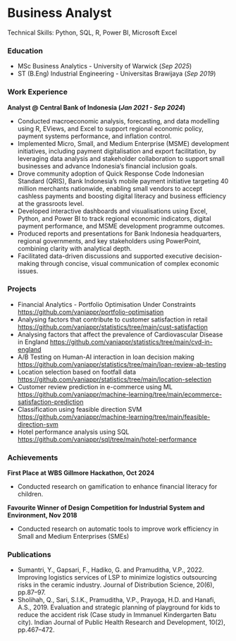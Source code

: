 # Business Analyst
Technical Skills: Python, SQL, R, Power BI, Microsoft Excel


### Education
- MSc Business Analytics - University of Warwick (_Sep 2025_)
- ST (B.Eng) Industrial Engineering - Universitas Brawijaya (_Sep 2019_)


### Work Experience
**Analyst @ Central Bank of Indonesia (_Jan 2021 - Sep 2024_)**
- Conducted macroeconomic analysis, forecasting, and data modelling using R, EViews, and Excel to support regional economic policy, payment systems performance, and inflation control.
- Implemented Micro, Small, and Medium Enterprise (MSME) development initiatives, including payment digitalisation and export facilitation, by leveraging data analysis and stakeholder collaboration to support small businesses and advance Indonesia’s financial inclusion goals.
- Drove community adoption of Quick Response Code Indonesian Standard (QRIS), Bank Indonesia’s mobile payment initiative targeting 40 million merchants nationwide, enabling small vendors to accept cashless payments and boosting digital literacy and business efficiency at the grassroots level.
- Developed interactive dashboards and visualisations using Excel, Python, and Power BI to track regional economic indicators, digital payment performance, and MSME development programme outcomes.
- Produced reports and presentations for Bank Indonesia headquarters, regional governments, and key stakeholders using PowerPoint, combining clarity with analytical depth.
- Facilitated data-driven discussions and supported executive decision-making through concise, visual communication of complex economic issues.

### Projects
- Financial Analytics - Portfolio Optimisation Under Constraints https://github.com/vaniappr/portfolio-optimisation
- Analysing factors that contribute to customer satisfaction in retail https://github.com/vaniappr/statistics/tree/main/cust-satisfaction
- Analysing factors that affect the prevalence of Cardiovascular Disease in England https://github.com/vaniappr/statistics/tree/main/cvd-in-england
- A/B Testing on Human-AI interaction in loan decision making https://github.com/vaniappr/statistics/tree/main/loan-review-ab-testing
- Location selection based on footfall data https://github.com/vaniappr/statistics/tree/main/location-selection
- Customer review prediction in e-commerce using ML https://github.com/vaniappr/machine-learning/tree/main/ecommerce-satisfaction-prediction
- Classification using feasible direction SVM https://github.com/vaniappr/machine-learning/tree/main/feasible-direction-svm
- Hotel performance analysis using SQL https://github.com/vaniappr/sql/tree/main/hotel-performance


### Achievements
**First Place at WBS Gillmore Hackathon, Oct 2024**	 
-	Conducted research on gamification to enhance financial literacy for children.

**Favourite Winner of Design Competition for Industrial System and Environment, Nov 2018**	 
-	Conducted research on automatic tools to improve work efficiency in Small and Medium Enterprises (SMEs)


### Publications
- Sumantri, Y., Gapsari, F., Hadiko, G. and Pramuditha, V.P., 2022. Improving logistics services of LSP to minimize logistics outsourcing risks in the ceramic industry. Journal of Distribution Science, 20(6), pp.87–97.
- Sholihah, Q., Sari, S.I.K., Pramuditha, V.P., Prayoga, H.D. and Hanafi, A.S., 2019. Evaluation and strategic planning of playground for kids to reduce the accident risk (Case study in Immanuel Kindergarten Batu city). Indian Journal of Public Health Research and Development, 10(2), pp.467–472.
